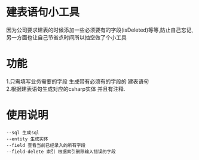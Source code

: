 # 建表语句小工具
因为公司要求建表的时候添加一些必须要有的字段(isDeleted)等等,防止自己忘记,另一方面也让自己节省点时间所以抽空做了个小工具
# 功能
1.只需填写业务需要的字段 生成带有必须有的字段的 建表语句  
2.根据建表语句生成对应的csharp实体 并且有注释.
# 使用说明
```
--sql 生成sql
--entity 生成实体
--field 查看当前已经录入的所有字段
--field-delete 索引 根据索引删除输入错误的字段
```


